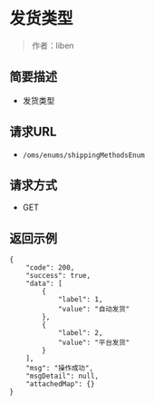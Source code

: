 # 发货类型

> 作者：liben

## 简要描述

- 发货类型

## 请求URL
- ` /oms/enums/shippingMethodsEnum `
  
## 请求方式
- GET 

## 返回示例 

``` 
{
    "code": 200,
    "success": true,
    "data": [
        {
            "label": 1,
            "value": "自动发货"
        },
        {
            "label": 2,
            "value": "平台发货"
        }
    ],
    "msg": "操作成功",
    "msgDetail": null,
    "attachedMap": {}
}
```